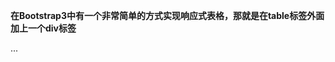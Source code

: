 **在Bootstrap3中有一个非常简单的方式实现响应式表格，那就是在table标签外面加上一个div标签**
<div class="table-responsive">
    <table>
        ...
    </table>
</div>
